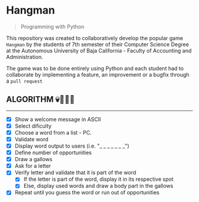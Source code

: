 # Hangman

>Programming with Python

This repository was created to collaboratively develop the popular game `Hangman` by the students of 7th semester of their Computer Science Degree at the Autonomous University of Baja California - Faculty of Accounting and Administration.

The game was to be done entirely using Python and each student had to collaborate by implementing a feature, an improvement or a bugfix through a `pull request`

## ALGORITHM 💀🏃‍♂️💪

---

- [x] Show a welcome message in ASCII
- [x] Select dificulty
- [x] Choose a word from a list - PC.
- [x] Validate word
- [x] Display word output to users (i.e. "_ _ _ _ _ _ _")
- [x] Define number of opportunities
- [x] Draw a gallows
- [x] Ask for a letter
- [x] Verify letter and validate that it is part of the word
  - [x] If the letter is part of the word, display it in its respective spot
  - [x] Else, display used words and draw a body part in the gallows
- [x] Repeat until you guess the word or run out of opportunities
